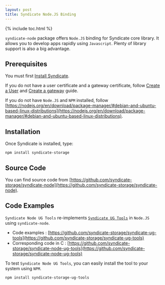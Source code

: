```yaml
---
layout: post
title: Syndicate Node.JS Binding
---
```


{% include toc.html %}

`syndicate-node` package offers `Node.JS` binding for Syndicate core library. It 
allows you to develop apps rapidly using `Javascript`. Plenty of library support 
is also a big advantage.

## Prerequisites

You must first [Install Syndicate](/install).

If you do not have a user certificate and a gateway certificate, follow 
[Create a User](#) and [Create a gateway](#) guide.

If you do not have `Node.JS` and `NPM` installed, follow [https://nodejs.org/en/download/package-manager/#debian-and-ubuntu-based-linux-distributions](https://nodejs.org/en/download/package-manager/#debian-and-ubuntu-based-linux-distributions).

## Installation

Once Syndicate is installed, type:
```
npm install syndicate-storage
```

## Source Code

You can find source code from [https://github.com/syndicate-storage/syndicate-node](https://github.com/syndicate-storage/syndicate-node).

## Code Examples

`Syndicate Node UG Tools` re-implements [`Syndicate UG Tools`](https://github.com/syndicate-storage/syndicate-node-ug-tools) in 
`Node.JS` using `syndicate-node`.

* Code examples : [https://github.com/syndicate-storage/syndicate-ug-tools](https://github.com/syndicate-storage/syndicate-ug-tools)
* Corresponding code in C :  [https://github.com/syndicate-storage/syndicate-node-ug-tools](https://github.com/syndicate-storage/syndicate-node-ug-tools)

To test `Syndicate Node UG Tools`, you can easily install the tool to your system using `NPM`.
```
npm install syndicate-storage-ug-tools
```
